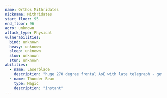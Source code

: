 ```yaml
---
name: Orthos Mithridates
nickname: Mithridates
start_floor: 95
end_floor: 96
agro: unknown
attack_type: Physical
vulnerabilities:
  bind: unknown
  heavy: unknown
  sleep: unknown
  slow: unknown
  stun: unknown
abilities:
  - name: Laserblade
    description: "huge 270 degree frontal AoE with late telegraph - get behind"
  - name: Thunder Beam
    type: Magic
    description: "instant"
---
```

